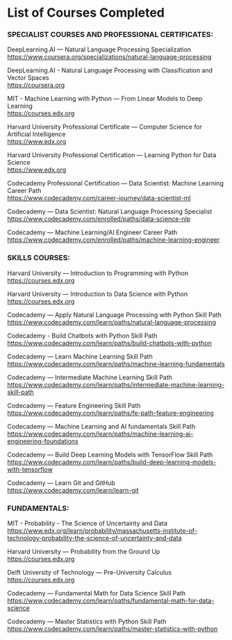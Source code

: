 # List of Courses Completed

### SPECIALIST COURSES AND PROFESSIONAL CERTIFICATES:

DeepLearning.AI — Natural Language Processing Specialization  
https://www.coursera.org/specializations/natural-language-processing

DeepLearning.AI - Natural Language Processing with Classification and Vector Spaces  
https://coursera.org

MIT - Machine Learning with Python — From Linear Models to Deep Learning  
https://courses.edx.org

Harvard University Professional Certificate — Computer Science for Artificial Intelligence  
https://www.edx.org

Harvard University Professional Certification — Learning Python for Data Science  
https://www.edx.org

Codecademy Professional Certification — Data Scientist: Machine Learning Career Path  
https://www.codecademy.com/career-journey/data-scientist-ml

Codecademy — Data Scientist: Natural Language Processing Specialist  
https://www.codecademy.com/enrolled/paths/data-science-nlp

Codecademy — Machine Learning/AI Engineer Career Path  
https://www.codecademy.com/enrolled/paths/machine-learning-engineer

### SKILLS COURSES:

Harvard University — Introduction to Programming with Python  
https://courses.edx.org

Harvard University — Introduction to Data Science with Python  
https://courses.edx.org

Codecademy — Apply Natural Language Processing with Python Skill Path  
https://www.codecademy.com/learn/paths/natural-language-processing

Codecademy - Build Chatbots with Python Skill Path  
https://www.codecademy.com/learn/paths/build-chatbots-with-python

Codecademy — Learn Machine Learning Skill Path  
https://www.codecademy.com/learn/paths/machine-learning-fundamentals

Codecademy — Intermediate Machine Learning Skill Path  
https://www.codecademy.com/learn/paths/intermediate-machine-learning-skill-path

Codecademy — Feature Engineering Skill Path  
https://www.codecademy.com/learn/paths/fe-path-feature-engineering

Codecademy — Machine Learning and AI fundamentals Skill Path  
https://www.codecademy.com/learn/paths/machine-learning-ai-engineering-foundations

Codecademy — Build Deep Learning Models with TensorFlow Skill Path  
https://www.codecademy.com/learn/paths/build-deep-learning-models-with-tensorflow

Codecademy — Learn Git and GitHub
https://www.codecademy.com/learn/learn-git

### FUNDAMENTALS:

MIT - Probability - The Science of Uncertainty and Data  
https://www.edx.org/learn/probability/massachusetts-institute-of-technology-probability-the-science-of-uncertainty-and-data

Harvard University — Probability from the Ground Up  
https://courses.edx.org

Delft University of Technology — Pre-University Calculus  
https://courses.edx.org

Codecademy — Fundamental Math for Data Science Skill Path  
https://www.codecademy.com/learn/paths/fundamental-math-for-data-science

Codecademy — Master Statistics with Python Skill Path  
https://www.codecademy.com/learn/paths/master-statistics-with-python



